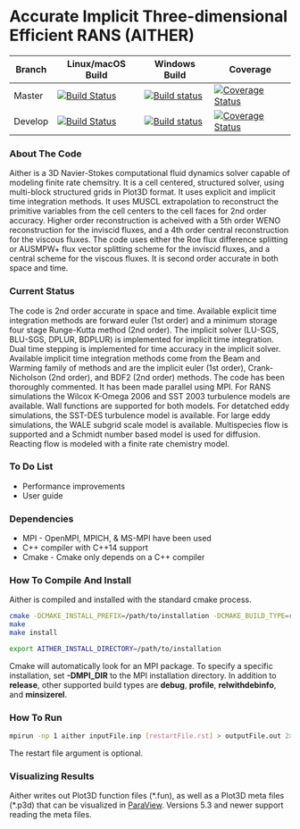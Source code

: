 # Accurate Implicit Three-dimensional Efficient RANS (AITHER)

| Branch  | Linux/macOS Build | Windows Build | Coverage |
|---      |---    |---    |---    |
| Master  | [![Build Status](https://travis-ci.org/mnucci32/aither.svg?branch=master)](https://travis-ci.org/mnucci32/aither) | [![Build status](https://ci.appveyor.com/api/projects/status/o7fc231lp9jxlsib/branch/master?svg=true)](https://ci.appveyor.com/project/mnucci32/aither/branch/master) | [![Coverage Status](https://codecov.io/github/mnucci32/aither/coverage.svg?branch=master)](https://codecov.io/github/mnucci32/aither?branch=master) |
| Develop | [![Build Status](https://travis-ci.org/mnucci32/aither.svg?branch=develop)](https://travis-ci.org/mnucci32/aither) | [![Build status](https://ci.appveyor.com/api/projects/status/o7fc231lp9jxlsib/branch/develop?svg=true)](https://ci.appveyor.com/project/mnucci32/aither/branch/develop) | [![Coverage Status](https://codecov.io/github/mnucci32/aither/coverage.svg?branch=develop)](https://codecov.io/github/mnucci32/aither?branch=develop) |

### About The Code
Aither is a 3D Navier-Stokes computational fluid dynamics solver capable of 
modeling finite rate chemsitry. It is a cell centered, structured solver, using 
multi-block structured grids in Plot3D format. It uses explicit and implicit 
time integration methods. It uses MUSCL extrapolation to reconstruct the 
primitive variables from the cell centers to the cell faces for 2nd order 
accuracy. Higher order reconstruction is acheived with a 5th order WENO 
reconstruction for the inviscid fluxes, and a 4th order central reconstruction 
for the viscous fluxes. The code uses either the Roe flux difference splitting 
or AUSMPW+ flux vector splitting scheme for the inviscid fluxes, and a central 
scheme for the viscous fluxes. It is second order accurate in both space and 
time.

### Current Status
The code is 2nd order accurate in space and time. Available explicit time 
integration methods are forward euler (1st order) and a minimum storage four 
stage Runge-Kutta method (2nd order). The implicit solver (LU-SGS, BLU-SGS, 
DPLUR, BDPLUR) is implemented for implicit time integration. Dual time stepping 
is implemented for time accuracy in the implicit solver. Available implicit 
time integration methods come from the Beam and Warming family of methods and 
are the implicit euler (1st order), Crank-Nicholson (2nd order), and BDF2
(2nd order) methods. The code has been thoroughly commented. It has been made 
parallel using MPI. For RANS simulations the Wilcox K-Omega 2006 and SST 2003 
turbulence models are available. Wall functions are supported for both models. 
For detatched eddy simulations, the SST-DES turbulence model is available. For 
large eddy simulations, the WALE subgrid scale model is available. 
Multispecies flow is supported and a Schmidt number based model is used for
diffusion. Reacting flow is modeled with a finite rate chemistry model.

### To Do List
* Performance improvements
* User guide

### Dependencies
* MPI - OpenMPI, MPICH, & MS-MPI have been used
* C++ compiler with C++14 support
* Cmake - Cmake only depends on a C++ compiler

### How To Compile And Install
Aither is compiled and installed with the standard cmake process.

```bash
cmake -DCMAKE_INSTALL_PREFIX=/path/to/installation -DCMAKE_BUILD_TYPE=release /path/to/source
make
make install

export AITHER_INSTALL_DIRECTORY=/path/to/installation
```

Cmake will automatically look for an MPI package. To specify a specific 
installation, set **-DMPI_DIR** to the MPI installation directory. In addition 
to **release**, other supported build types are **debug**, **profile**,
**relwithdebinfo**, and **minsizerel**.

### How To Run
```bash
mpirun -np 1 aither inputFile.inp [restartFile.rst] > outputFile.out 2> errorFile.err &
```
The restart file argument is optional.

### Visualizing Results
Aither writes out Plot3D function files (\*.fun), as well as a Plot3D meta 
files (\*.p3d) that can be visualized in [ParaView](www.paraview.org). Versions 
5.3 and newer support reading the meta files.